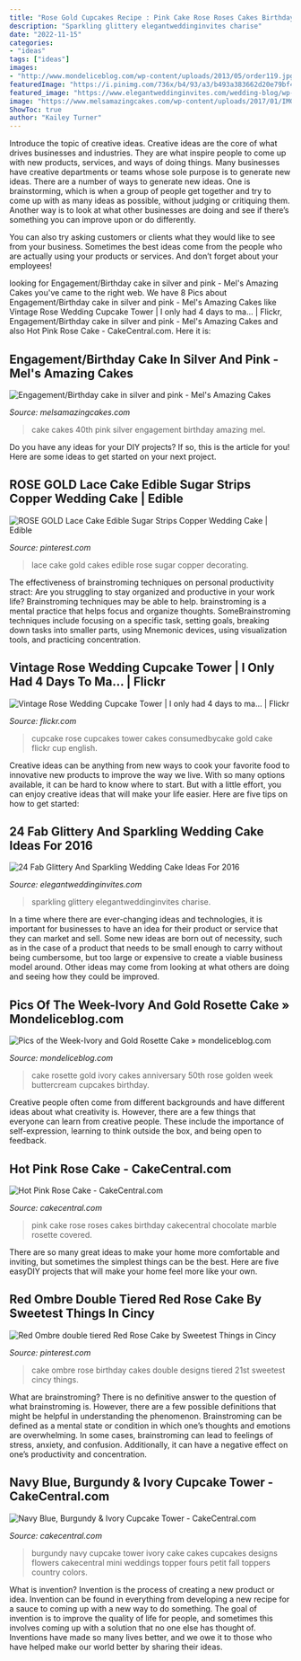 ```yaml
---
title: "Rose Gold Cupcakes Recipe : Pink Cake Rose Roses Cakes Birthday Cakecentral Chocolate Marble Rosette Covered"
description: "Sparkling glittery elegantweddinginvites charise"
date: "2022-11-15"
categories:
- "ideas"
tags: ["ideas"]
images:
- "http://www.mondeliceblog.com/wp-content/uploads/2013/05/order119.jpg"
featuredImage: "https://i.pinimg.com/736x/b4/93/a3/b493a383662d20e79bf4886d10e8391b--red-ombre-rose-cake.jpg"
featured_image: "https://www.elegantweddinginvites.com/wedding-blog/wp-content/uploads/2015/12/one-tiered-gold-sparkle-wedding-cake.jpg"
image: "https://www.melsamazingcakes.com/wp-content/uploads/2017/01/IMG_9292-e1486034824479.jpg"
ShowToc: true
author: "Kailey Turner"
---
```



Introduce the topic of creative ideas.
Creative ideas are the core of what drives businesses and industries. They are what inspire people to come up with new products, services, and ways of doing things. Many businesses have creative departments or teams whose sole purpose is to generate new ideas.
There are a number of ways to generate new ideas. One is brainstorming, which is when a group of people get together and try to come up with as many ideas as possible, without judging or critiquing them. Another way is to look at what other businesses are doing and see if there’s something you can improve upon or do differently.

You can also try asking customers or clients what they would like to see from your business. Sometimes the best ideas come from the people who are actually using your products or services. And don’t forget about your employees!

	

		
looking for Engagement/Birthday cake in silver and pink - Mel&#039;s Amazing Cakes you've came to the right web. We have 8 Pics about Engagement/Birthday cake in silver and pink - Mel&#039;s Amazing Cakes like Vintage Rose Wedding Cupcake Tower | I only had 4 days to ma… | Flickr, Engagement/Birthday cake in silver and pink - Mel&#039;s Amazing Cakes and also Hot Pink Rose Cake - CakeCentral.com. Here it is:
		
    
## Engagement/Birthday Cake In Silver And Pink - Mel&#039;s Amazing Cakes

<img loading=lazy src="https://www.melsamazingcakes.com/wp-content/uploads/2017/01/IMG_9292-e1486034824479.jpg" onerror="this.onerror=null;this.src='https://tse4.mm.bing.net/th?id=OIP.rtfM4HgJHt0erXKKqfk0EgHaJ4&amp;pid=15.1';" alt="Engagement/Birthday cake in silver and pink - Mel&#039;s Amazing Cakes">

_Source: melsamazingcakes.com_

>cake cakes 40th pink silver engagement birthday amazing mel. 

	

Do you have any ideas for your DIY projects? If so, this is the article for you! Here are some ideas to get started on your next project.

    
## ROSE GOLD Lace Cake Edible Sugar Strips Copper Wedding Cake | Edible

<img loading=lazy src="https://i.pinimg.com/736x/a5/4f/9b/a54f9b9c2287587e4917708986d7cf14--gold-lace-rose-gold.jpg" onerror="this.onerror=null;this.src='https://tse4.mm.bing.net/th?id=OIP.ApSXytyzrsiXT6si3j_1hAHaJ4&amp;pid=15.1';" alt="ROSE GOLD Lace Cake Edible Sugar Strips Copper Wedding Cake | Edible">

_Source: pinterest.com_

>lace cake gold cakes edible rose sugar copper decorating. 

	

The effectiveness of brainstroming techniques on personal productivity
stract:
Are you struggling to stay organized and productive in your work life? Brainstroming techniques may be able to help. brainstroming is a mental practice that helps focus and organize thoughts. SomeBrainstroming techniques include focusing on a specific task, setting goals, breaking down tasks into smaller parts, using Mnemonic devices, using visualization tools, and practicing concentration.

    
## Vintage Rose Wedding Cupcake Tower | I Only Had 4 Days To Ma… | Flickr

<img loading=lazy src="https://c1.staticflickr.com/3/2357/5769426962_8339011fb6_b.jpg" onerror="this.onerror=null;this.src='https://tse1.mm.bing.net/th?id=OIP.Oqj3CG77FyNSlJ1Cy97B3AHaLG&amp;pid=15.1';" alt="Vintage Rose Wedding Cupcake Tower | I only had 4 days to ma… | Flickr">

_Source: flickr.com_

>cupcake rose cupcakes tower cakes consumedbycake gold cake flickr cup english. 

	

Creative ideas can be anything from new ways to cook your favorite food to innovative new products to improve the way we live. With so many options available, it can be hard to know where to start. But with a little effort, you can enjoy creative ideas that will make your life easier. Here are five tips on how to get started: 

    
## 24 Fab Glittery And Sparkling Wedding Cake Ideas For 2016

<img loading=lazy src="https://www.elegantweddinginvites.com/wedding-blog/wp-content/uploads/2015/12/one-tiered-gold-sparkle-wedding-cake.jpg" onerror="this.onerror=null;this.src='https://tse3.mm.bing.net/th?id=OIP.J6DHcruSW35w9oK3OopXnAHaLH&amp;pid=15.1';" alt="24 Fab Glittery And Sparkling Wedding Cake Ideas For 2016">

_Source: elegantweddinginvites.com_

>sparkling glittery elegantweddinginvites charise. 

	

In a time where there are ever-changing ideas and technologies, it is important for businesses to have an idea for their product or service that they can market and sell. Some new ideas are born out of necessity, such as in the case of a product that needs to be small enough to carry without being cumbersome, but too large or expensive to create a viable business model around. Other ideas may come from looking at what others are doing and seeing how they could be improved.

    
## Pics Of The Week-Ivory And Gold Rosette Cake » Mondeliceblog.com

<img loading=lazy src="http://www.mondeliceblog.com/wp-content/uploads/2013/05/order119.jpg" onerror="this.onerror=null;this.src='https://tse4.mm.bing.net/th?id=OIP.zEwGa-xvwzBhjt94OZfHKwHaLH&amp;pid=15.1';" alt="Pics of the Week-Ivory and Gold Rosette Cake » mondeliceblog.com">

_Source: mondeliceblog.com_

>cake rosette gold ivory cakes anniversary 50th rose golden week buttercream cupcakes birthday. 

	

Creative people often come from different backgrounds and have different ideas about what creativity is. However, there are a few things that everyone can learn from creative people. These include the importance of self-expression, learning to think outside the box, and being open to feedback.

    
## Hot Pink Rose Cake - CakeCentral.com

<img loading=lazy src="https://cdn001.cakecentral.com/gallery/2015/03/900_840204SEnS_hot-pink-rose-cake.jpg" onerror="this.onerror=null;this.src='https://tse4.mm.bing.net/th?id=OIP.ulVq742nnZqIGz2nFjKrRwHaJ4&amp;pid=15.1';" alt="Hot Pink Rose Cake - CakeCentral.com">

_Source: cakecentral.com_

>pink cake rose roses cakes birthday cakecentral chocolate marble rosette covered. 

	

There are so many great ideas to make your home more comfortable and inviting, but sometimes the simplest things can be the best. Here are five easyDIY projects that will make your home feel more like your own.

    
## Red Ombre Double Tiered Red Rose Cake By Sweetest Things In Cincy

<img loading=lazy src="https://i.pinimg.com/736x/b4/93/a3/b493a383662d20e79bf4886d10e8391b--red-ombre-rose-cake.jpg" onerror="this.onerror=null;this.src='https://tse1.mm.bing.net/th?id=OIP.5qEog4YtS8UCZnerG0Qd4AHaJ3&amp;pid=15.1';" alt="Red Ombre double tiered Red Rose Cake by Sweetest Things in Cincy">

_Source: pinterest.com_

>cake ombre rose birthday cakes double designs tiered 21st sweetest cincy things. 

	

What are brainstroming?
There is no definitive answer to the question of what brainstroming is. However, there are a few possible definitions that might be helpful in understanding the phenomenon. Brainstroming can be defined as a mental state or condition in which one’s thoughts and emotions are overwhelming. In some cases, brainstroming can lead to feelings of stress, anxiety, and confusion. Additionally, it can have a negative effect on one’s productivity and concentration.

    
## Navy Blue, Burgundy &amp; Ivory Cupcake Tower - CakeCentral.com

<img loading=lazy src="https://cdn001.cakecentral.com/gallery/2015/03/900_807640VuCS_navy-blue-burgundy-amp-ivory-cupcake-tower.jpg" onerror="this.onerror=null;this.src='https://tse4.mm.bing.net/th?id=OIP.YPf-XpndSQ6w5IrCkmWv_QHaMV&amp;pid=15.1';" alt="Navy Blue, Burgundy &amp; Ivory Cupcake Tower - CakeCentral.com">

_Source: cakecentral.com_

>burgundy navy cupcake tower ivory cake cakes cupcakes designs flowers cakecentral mini weddings topper fours petit fall toppers country colors. 

	

What is invention?
Invention is the process of creating a new product or idea. Invention can be found in everything from developing a new recipe for a sauce to coming up with a new way to do something. The goal of invention is to improve the quality of life for people, and sometimes this involves coming up with a solution that no one else has thought of. Inventions have made so many lives better, and we owe it to those who have helped make our world better by sharing their ideas.

